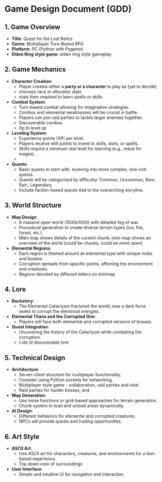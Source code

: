 # Game Design Document (GDD)

## 1. Game Overview
- **Title**: Quest for the Lost Relics
- **Genre**: Multiplayer Turn-Based RPG
- **Platform**: PC (Python with Pygame)
- **Elden Ring style game**: elden ring style gameplay

## 2. Game Mechanics
- **Character Creation**:
  - Player creates either a **party or a character** to play as (yet to decide)
  - chooses race or allocates stats
  - stats then required to learn spells or skills
- **Combat System**: 
  - Turn-based combat allowing for imaginative strategies.
  - Combos and elemental weaknesses will be crucial in battle.
  - Players can join raid parties to tackle larger enemies together.
  - Discoverable combos
  - Xp to level up
- **Leveling System**: 
  - Experience points (XP) per level.
  - Players receive skill points to invest in skills, stats, or spells.
  - Skills require a minimum stat level for learning (e.g., mana for mages).
  - 
- **Quests**:
  - Basic quests to start with, evolving into more complex, lore-rich quests.
  - Quests will be categorized by difficulty: Common, Uncommon, Rare, Epic, Legendary.
  - Include faction-based quests tied to the overarching storyline.

## 3. World Structure
- **Map Design**: 
  - A massive open world (1000x1000) with detailed fog of war.
  - Procedural generation to create diverse terrain types (ice, fire, forest, etc.).
  - Main map shows details of the current chunk; mini-map shows an overview of the world (could be chunks, could be more open)
- **Elemental Regions**: 
  - Each region is themed around an elemental type with unique mobs and bosses.
  - Corruption spreads from specific points, affecting the environment and creatures.
  - Regions denoted by different letters on minimap

## 4. Lore
- **Backstory**: 
  - The Elemental Cataclysm fractured the world; now a dark force seeks to corrupt the elemental energies.
- **Elemental Titans and the Corrupted One**: 
  - Players will face both elemental and corrupted versions of bosses.
- **Quest Integration**: 
  - Uncovering the history of the Cataclysm while combating the corruption.
  - Lots of discoverable lore

## 5. Technical Design
- **Architecture**: 
  - Server-client structure for multiplayer functionality.
  - Consider using Python sockets for networking.
  - Multiplayer style game - collaboration, raid parties and chat
  - Raid parties for harder bosses, and 
- **Map Generation**: 
  - Use noise functions or grid-based approaches for terrain generation.
  - Chunk system to load and unload areas dynamically.
- **AI Design**: 
  - Different behaviors for elemental and corrupted creatures.
  - NPCs will provide quests and trading opportunities.

## 6. Art Style
- **ASCII Art**: 
  - Use ASCII art for characters, creatures, and environments for a text-based experience.
  - Top down view of surroundings
- **User Interface**: 
  - Simple and intuitive UI for navigation and interaction.
